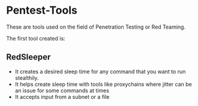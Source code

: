 # Pentest-Tools
These are tools used on the field of Penetration Testing or Red Teaming.

The first tool created is:

## RedSleeper
- It creates a desired sleep time for any command that you want to run stealthily.
- It helps create sleep time with tools like proxychains where jitter can be an issue for some commands at times
- It accepts input from a subnet or a file
